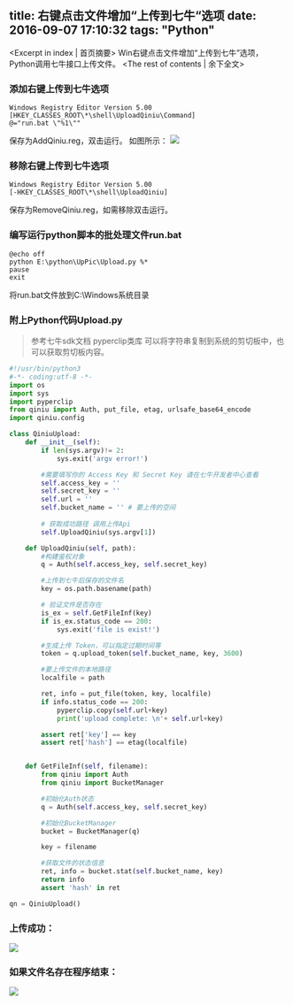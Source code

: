 title: 右键点击文件增加“上传到七牛“选项
date: 2016-09-07 17:10:32
tags: "Python"
---
<Excerpt in index | 首页摘要> 
Win右键点击文件增加“上传到七牛”选项，Python调用七牛接口上传文件。<!-- more -->
<The rest of contents | 余下全文>

### 添加右键上传到七牛选项

```code
Windows Registry Editor Version 5.00
[HKEY_CLASSES_ROOT\*\shell\UploadQiniu\Command]
@="‪run.bat \"%1\""
```
保存为AddQiniu.reg，双击运行。
如图所示：
![](http://7xq5ds.com1.z0.glb.clouddn.com/UploadQiniu.jpg)

### 移除右键上传到七牛选项

```code
Windows Registry Editor Version 5.00
[-HKEY_CLASSES_ROOT\*\shell\UploadQiniu]
```
保存为RemoveQiniu.reg，如需移除双击运行。

### 编写运行python脚本的批处理文件run.bat

```code
@echo off
python E:\python\UpPic\Upload.py %*
pause
exit
```
将run.bat文件放到C:\Windows系统目录

### 附上Python代码Upload.py
> 参考七牛sdk文档
> pyperclip类库 可以将字符串复制到系统的剪切板中，也可以获取剪切板内容。

```python
#!/usr/bin/python3
#-*- coding:utf-8 -*-
import os
import sys
import pyperclip
from qiniu import Auth, put_file, etag, urlsafe_base64_encode
import qiniu.config

class QiniuUpload:
    def __init__(self):        
        if len(sys.argv)!= 2:  
            sys.exit('argv error!')

        #需要填写你的 Access Key 和 Secret Key 请在七牛开发者中心查看
        self.access_key = ''
        self.secret_key = ''
        self.url = ''
        self.bucket_name = '' # 要上传的空间
        
        # 获取成功路径 调用上传Api
        self.UploadQiniu(sys.argv[1])

    def UploadQiniu(self, path):
        #构建鉴权对象
        q = Auth(self.access_key, self.secret_key)

        #上传到七牛后保存的文件名
        key = os.path.basename(path)

        # 验证文件是否存在
        is_ex = self.GetFileInf(key)
        if is_ex.status_code == 200:
            sys.exit('file is exist!')

        #生成上传 Token，可以指定过期时间等
        token = q.upload_token(self.bucket_name, key, 3600)

        #要上传文件的本地路径
        localfile = path

        ret, info = put_file(token, key, localfile)
        if info.status_code == 200:
            pyperclip.copy(self.url+key)
            print('upload complete: \n'+ self.url+key)

        assert ret['key'] == key
        assert ret['hash'] == etag(localfile)


    def GetFileInf(self, filename):
        from qiniu import Auth
        from qiniu import BucketManager

        #初始化Auth状态
        q = Auth(self.access_key, self.secret_key)

        #初始化BucketManager
        bucket = BucketManager(q)

        key = filename

        #获取文件的状态信息
        ret, info = bucket.stat(self.bucket_name, key)
        return info
        assert 'hash' in ret

qn = QiniuUpload()
```

### 上传成功：
![](http://7xq5ds.com1.z0.glb.clouddn.com/QiniuUploaded.jpg)

### 如果文件名存在程序结束：
![](http://7xq5ds.com1.z0.glb.clouddn.com/QiniuIsExist.jpg)
